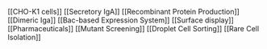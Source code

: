 [[CHO-K1 cells]]
[[Secretory IgA]]
[[Recombinant Protein Production]]
[[Dimeric Iga]]
[[Bac-based Expression System]]
[[Surface display]]
[[Pharmaceuticals]]
[[Mutant Screening]]
[[Droplet Cell Sorting]]
[[Rare Cell Isolation]]
